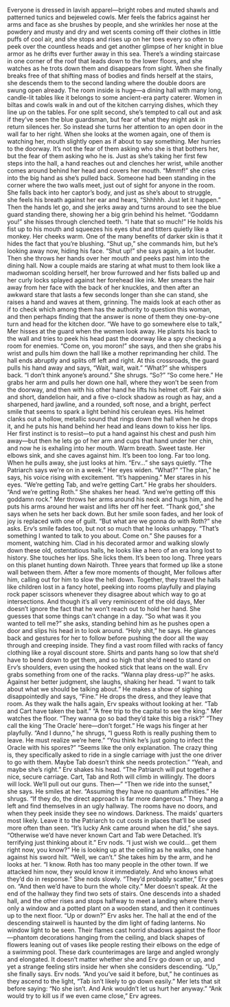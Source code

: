 
Everyone is dressed in lavish apparel—bright robes and muted shawls and patterned tunics and bejeweled cowls. Mer feels the fabrics against her arms and face as she brushes by people, and she wrinkles her nose at the powdery and musty and dry and wet scents coming off their clothes in little puffs of cool air, and she stops and rises up on her toes every so often to peek over the countless heads and get another glimpse of her knight in blue armor as he drifts ever further away in this sea.
There’s a winding staircase in one corner of the roof that leads down to the lower floors, and she watches as he trots down them and disappears from sight.
When she finally breaks free of that shifting mass of bodies and finds herself at the stairs, she descends them to the second landing where the double doors are swung open already. The room inside is huge—a dining hall with many long, candle-lit tables like it belongs to some ancient-era party caterer. Women in biltas and cowls walk in and out of the kitchen carrying dishes, which they line up on the tables. For one split second, she’s tempted to call out and ask if they’ve seen the blue guardsman, but fear of what they might ask in return silences her.
So instead she turns her attention to an open door in the wall far to her right. When she looks at the women again, one of them is watching her, mouth slightly open as if about to say something. Mer hurries to the doorway. It’s not the fear of them asking who she is that bothers her, but the fear of them asking who he is.
Just as she’s taking her first few steps into the hall, a hand reaches out and clenches her wrist, while another comes around behind her head and covers her mouth.
“Mmmf!” she cries into the big hand as she’s pulled back. Someone had been standing in the corner where the two walls meet, just out of sight for anyone in the room.
She falls back into her captor’s body, and just as she’s about to struggle, she feels his breath against her ear and hears, “Shhhhh. Just let it happen.”
Then the hands let go, and she jerks away and turns around to see the blue guard standing there, showing her a big grin behind his helmet.
“Goddamn you!” she hisses through clenched teeth. “I hate that so much!”
He holds his fist up to his mouth and squeezes his eyes shut and titters quietly like a monkey.
Her cheeks warm. One of the many benefits of darker skin is that it hides the fact that you’re blushing.
“Shut up,” she commands him, but he’s looking away now, hiding his face. “Shut up!” she says again, a lot louder. Then she throws her hands over her mouth and peeks past him into the dining hall. Now a couple maids are staring at what must to them look like a madwoman scolding herself, her brow furrowed and her fists balled up and her curly locks splayed against her forehead like ink. Mer smears the hair away from her face with the back of her knuckles, and then after an awkward stare that lasts a few seconds longer than she can stand, she raises a hand and waves at them, grinning. The maids look at each other as if to check which among them has the authority to question this woman, and then perhaps finding that the answer is none of them they one-by-one turn and head for the kitchen door.
“We have to go somewhere else to talk,” Mer hisses at the guard when the women look away. He plants his back to the wall and tries to peek his head past the doorway like a spy checking a room for enemies. “Come on, you moron!” she says, and then she grabs his wrist and pulls him down the hall like a mother reprimanding her child.
The hall ends abruptly and splits off left and right. At this crossroads, the guard pulls his hand away and says, “Wait, wait, wait.”
“What?” she whispers back.
“I don’t think anyone’s around.”
She shrugs. “So?”
“So come here.” He grabs her arm and pulls her down one hall, where they won’t be seen from the doorway, and then with his other hand he lifts his helmet off. Fair skin and short, dandelion hair, and a five o-clock shadow as rough as hay, and a sharpened, hard jawline, and a rounded, soft nose, and a bright, perfect smile that seems to spark a light behind his cerulean eyes. His helmet clanks out a hollow, metallic sound that rings down the hall when he drops it, and he puts his hand behind her head and leans down to kiss her lips.
Her first instinct is to resist—to put a hand against his chest and push him away—but then he lets go of her arm and cups that hand under her chin, and now he is exhaling into her mouth. Warm breath. Sweet taste. Her elbows sink, and she caves against him.
It’s been too long. Far too long.
When he pulls away, she just looks at him. “Erv…” she says quietly.
“The Patriarch says we’re on in a week.”
Her eyes widen. “What?”
“The plan,” he says, his voice rising with excitement. “It’s happening.” Mer stares in his eyes. “We’re getting Tab, and we’re getting Cart.” He grabs her shoulders. “And we’re getting Roth.” She shakes her head. “And we’re getting off this goddamn rock.”
Mer throws her arms around his neck and hugs him, and he puts his arms around her waist and lifts her off her feet.
“Thank god,” she says when he sets her back down. But her smile soon fades, and her look of joy is replaced with one of guilt. “But what are we gonna do with Roth?” she asks.
Erv’s smile fades too, but not so much that he looks unhappy. “That’s something I wanted to talk to you about. Come on.”
She pauses for a moment, watching him. Clad in his decorated armor and walking slowly down these old, ostentatious halls, he looks like a hero of an era long lost to history. She touches her lips. She licks them. It’s been too long.
Three years on this planet hunting down Nairoth. Three years that formed up like a stone wall between them.
After a few more moments of thought, Mer follows after him, calling out for him to slow the hell down.
Together, they travel the halls like children lost in a fancy hotel, peeking into rooms playfully and playing rock paper scissors whenever they disagree about which way to go at intersections. And though it’s all very reminiscent of the old days, Mer doesn’t ignore the fact that he won’t reach out to hold her hand. She guesses that some things can’t change in a day.
“So what was it you wanted to tell me?” she asks, standing behind him as he pushes open a door and slips his head in to look around.
“Holy shit,” he says. He glances back and gestures for her to follow before pushing the door all the way through and creeping inside. They find a vast room filled with racks of fancy clothing like a royal discount store. Shirts and pants hang so low that she’d have to bend down to get them, and so high that she’d need to stand on Erv’s shoulders, even using the hooked stick that leans on the wall. Erv grabs something from one of the racks.
“Wanna play dress-up?” he asks.
Against her better judgment, she laughs, shaking her head. “I want to talk about what we should be talking about.”
He makes a show of sighing disappointedly and says, “Fine.” He drops the dress, and they leave that room. As they walk the halls again, Erv speaks without looking at her. “Tab and Cart have taken the bait.”
“A free trip to the capital to see the king.” Mer watches the floor. “They wanna go so bad they’d take this big a risk?”
“They call the king ‘The Oracle’ here—don’t forget.” He wags his finger at her playfully. “And I dunno,” he shrugs, “I guess Roth is really pushing them to leave. He must realize we’re here.”
“You think he’s just going to infect the Oracle with his spores?”
“Seems like the only explanation. The crazy thing is, they specifically asked to ride in a single carriage with just the one driver to go with them. Maybe Tab doesn’t think she needs protection.”
“Yeah, and maybe she’s right.”
Erv shakes his head. “The Patriarch will put together a nice, secure carriage. Cart, Tab and Roth will climb in willingly. The doors will lock. We’ll pull out our guns. Then—”
“Then we ride into the sunset,” she says.
He smiles at her.
“Assuming they have no quantum affinities.”
He shrugs. “If they do, the direct approach is far more dangerous.”
They hang a left and find themselves in an ugly hallway. The rooms have no doors, and when they peek inside they see no windows. Darkness. The maids’ quarters most likely. Leave it to the Patriarch to cut costs in places that’ll be used more often than seen.
“It’s lucky Ank came around when he did,” she says. “Otherwise we’d have never known Cart and Tab were Detached. It’s terrifying just thinking about it.”
Erv nods. “I just wish we could… get them right now, you know?” He is looking up at the ceiling as he walks, one hand against his sword hilt.
“Well, we can’t.” She takes him by the arm, and he looks at her.
“I know. Roth has too many people in the other town. If we attacked him now, they would know it immediately. And who knows what they’d do in response.”
She nods slowly.
“They’d probably scatter,” Erv goes on. “And then we’d have to burn the whole city.”
Mer doesn’t speak.
At the end of the hallway they find two sets of stairs. One descends into a shaded hall, and the other rises and stops halfway to meet a landing where there’s only a window and a potted plant on a wooden stand, and then it continues up to the next floor.
“Up or down?” Erv asks her.
The hall at the end of the descending stairwell is haunted by the dim light of fading lanterns. No window light to be seen. Their flames cast horrid shadows against the floor—phantom decorations hanging from the ceiling, and black shapes of flowers leaning out of vases like people resting their elbows on the edge of a swimming pool. These dark counterimages are large and angled wrongly and elongated. It doesn’t matter whether she and Erv go down or up, and yet a strange feeling stirs inside her when she considers descending.
“Up,” she finally says.
Erv nods.
“And you’ve said it before, but,” he continues as they ascend to the light, “Tab isn’t likely to go down easily.”
Mer lets that sit before saying: “No she isn’t. And Ank wouldn’t let us hurt her anyway.”
“Ank would try to kill us if we even came close,” Erv agrees.